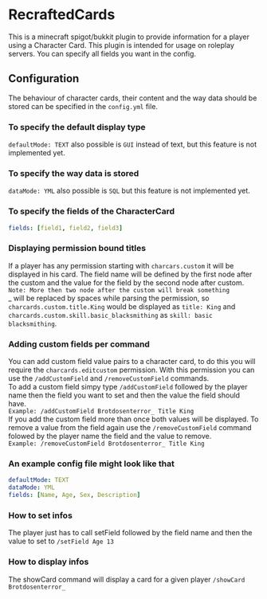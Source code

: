 # RecraftedCards
This is a minecraft spigot/bukkit plugin to provide information for 
a player using a Character Card. This plugin is intended for usage
on roleplay servers. You can specify all fields you want in the config.

## Configuration
The behaviour of character cards, their content and the way data should be
stored can be specified in the `config.yml` file.

### To specify the default display type
`defaultMode: TEXT` also possible is `GUI` instead of text,
but this feature is not implemented yet.

### To specify the way data is stored
`dataMode: YML` also possible is `SQL` but this feature is not implemented yet.

### To specify the fields of the CharacterCard
```yaml
fields: [field1, field2, field3]
```
### Displaying permission bound titles
If a player has any permission starting with `charcars.custom` it will be displayed in his card.
The field name will be defined by the first node after the custom and the value for the field by the second node after
custom.  
`Note: More then two node after the custom will break something`  
_ will be replaced by spaces while parsing the permission, so `charcards.custom.title.King` would be displayed
as `title: King` and `charcards.custom.skill.basic_blacksmithing` as `skill: basic blacksmithing`.

### Adding custom fields per command
You can add custom field value pairs to a character card, to do this 
you will require the `charcards.editcustom` permission. With this permission
you can use the `/addCustomField` and `/removeCustomField` commands.  
To add a custom field simpy type `/addCustomField` followed by the player name
then the field you want to set and then the value the field should have.  
`Example: /addCustomField Brotdosenterror_ Title King`  
If you add the custom field more than once both values will be displayed.
To remove a value from the field again use the `/removeCustomField` command 
folowed by the player name the field and the value to remove.  
`Example: /removeCustomField Brotdosenterror_ Title King`  



### An example config file might look like that
```yaml
defaultMode: TEXT
dataMode: YML
fields: [Name, Age, Sex, Description]
```
### How to set infos
The player just has to call setField followed by the field name and then the value to set to
`/setField Age 13`

### How to display infos
The showCard command will display a card for a given player 
`/showCard Brotdosenterror_`